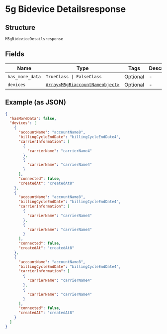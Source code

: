 
# 5g Bidevice Detailsresponse

## Structure

`M5gBideviceDetailsresponse`

## Fields

| Name | Type | Tags | Description |
|  --- | --- | --- | --- |
| `has_more_data` | `TrueClass \| FalseClass` | Optional | - |
| `devices` | [`Array<M5gBiaccountNameobject>`](../../doc/models/5g-biaccount-nameobject.md) | Optional | - |

## Example (as JSON)

```json
{
  "hasMoreData": false,
  "devices": [
    {
      "accountName": "accountName8",
      "billingCycleEndDate": "billingCycleEndDate4",
      "carrierInformation": [
        {
          "carrierName": "carrierName4"
        },
        {
          "carrierName": "carrierName4"
        }
      ],
      "connected": false,
      "createdAt": "createdAt8"
    },
    {
      "accountName": "accountName8",
      "billingCycleEndDate": "billingCycleEndDate4",
      "carrierInformation": [
        {
          "carrierName": "carrierName4"
        },
        {
          "carrierName": "carrierName4"
        }
      ],
      "connected": false,
      "createdAt": "createdAt8"
    },
    {
      "accountName": "accountName8",
      "billingCycleEndDate": "billingCycleEndDate4",
      "carrierInformation": [
        {
          "carrierName": "carrierName4"
        },
        {
          "carrierName": "carrierName4"
        }
      ],
      "connected": false,
      "createdAt": "createdAt8"
    }
  ]
}
```


